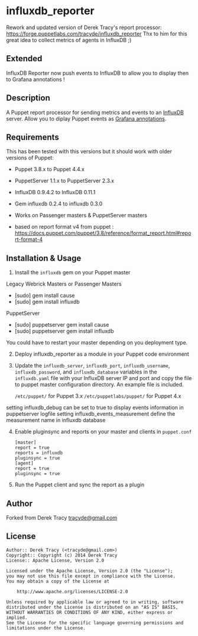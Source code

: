 influxdb_reporter
==============

Rework and updated version of Derek Tracy's report processor: https://forge.puppetlabs.com/tracyde/influxdb_reporter
Thx to him for this great idea to collect metrics of agents in InfluxDB ;)

Extended
--------
InfluxDB Reporter now push events to InfluxDB to allow you to display then to Grafana annotations !

Description
-----------

A Puppet report processor for sending metrics and events to an [InfluxDB](http://influxdb.com/) server.
Allow you to diplay Puppet events as [Grafana annotations](http://docs.grafana.org/reference/annotations).

Requirements
------------

This has been tested with this versions but it should work with older versions of Puppet:

* Puppet 3.8.x to Puppet 4.4.x
* PuppetServer 1.1.x to PuppetServer 2.3.x
* InfluxDB 0.9.4.2 to InfluxDB 0.11.1
* Gem influxdb 0.2.4 to influxdb 0.3.0

* Works on Passenger masters & PuppetServer masters

* based on report format v4 from puppet : https://docs.puppet.com/puppet/3.8/reference/format_report.html#report-format-4

Installation & Usage
--------------------

1.  Install the `influxdb` gem on your Puppet master

Legacy Webrick Masters or Passenger Masters
* [sudo] gem install cause
* [sudo] gem install influxdb

PuppetServer
* [sudo] puppetserver gem install cause
* [sudo] puppetserver gem install influxdb

You could have to restart your master depending on you deployment type.

2.  Deploy influxdb_reporter as a module in your Puppet code environment

3.  Update the `influxdb_server`, `influxdb_port`, `influxdb_username`, `influxdb_password`, 
    and `influxdb_database` variables in the `influxdb.yaml` file with your InfluxDB server 
    IP and port and copy the file to puppet master configuration directory. An example file is included.

    `/etc/puppet/` for Puppet 3.x
    `/etc/puppetlabs/puppet/` for Puppet 4.x

   setting influxdb_debug can be set to true to display events information in puppetserver logfile
   setting influxdb_events_measurement define the measurement name in influxdb database

4.  Enable pluginsync and reports on your master and clients in `puppet.conf`

        [master]
        report = true
        reports = influxdb
        pluginsync = true
        [agent]
        report = true
        pluginsync = true

5.  Run the Puppet client and sync the report as a plugin

Author
------

Forked from Derek Tracy <tracyde@gmail.com>

License
-------

    Author:: Derek Tracy (<tracyde@gmail.com>)
    Copyright:: Copyright (c) 2014 Derek Tracy
    License:: Apache License, Version 2.0

    Licensed under the Apache License, Version 2.0 (the "License");
    you may not use this file except in compliance with the License.
    You may obtain a copy of the License at

        http://www.apache.org/licenses/LICENSE-2.0

    Unless required by applicable law or agreed to in writing, software
    distributed under the License is distributed on an "AS IS" BASIS,
    WITHOUT WARRANTIES OR CONDITIONS OF ANY KIND, either express or implied.
    See the License for the specific language governing permissions and
    limitations under the License.
